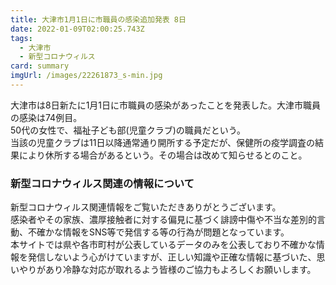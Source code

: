 ```yaml
---
title: 大津市1月1日に市職員の感染追加発表 8日
date: 2022-01-09T02:00:25.743Z
tags:
  - 大津市
  - 新型コロナウィルス
card: summary
imgUrl: /images/22261873_s-min.jpg
---
```

大津市は8日新たに1月1日に市職員の感染があったことを発表した。大津市職員の感染は74例目。  
50代の女性で、福祉子ども部(児童クラブ)の職員だという。  
当該の児童クラブは11日以降通常通り開所する予定だが、保健所の疫学調査の結果により休所する場合があるという。その場合は改めて知らせるとのこと。

### 新型コロナウィルス関連の情報について
新型コロナウィルス関連情報をご覧いただきありがとうございます。  
感染者やその家族、濃厚接触者に対する偏見に基づく誹謗中傷や不当な差別的言動、不確かな情報をSNS等で発信する等の行為が問題となっています。  
本サイトでは県や各市町村が公表しているデータのみを公表しており不確かな情報を発信しないよう心がけていますが、正しい知識や正確な情報に基づいた、思いやりがあり冷静な対応が取れるよう皆様のご協力もよろしくお願いします。